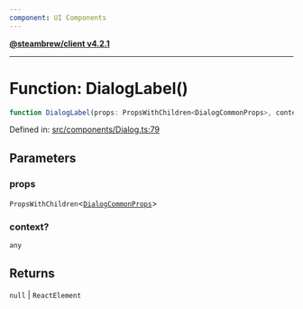 ```yaml
---
component: UI Components
---
```


[**@steambrew/client v4.2.1**](../README.md)

***

# Function: DialogLabel()

```ts
function DialogLabel(props: PropsWithChildren<DialogCommonProps>, context?: any): null | ReactElement
```

Defined in: [src/components/Dialog.ts:79](https://github.com/SteamClientHomebrew/SDK/blob/main/typescript-packages/client/src/components/Dialog.ts#L79)

## Parameters

### props

`PropsWithChildren`\<[`DialogCommonProps`](../interfaces/DialogCommonProps.md)\>

### context?

`any`

## Returns

`null` \| `ReactElement`
